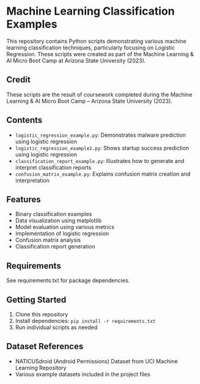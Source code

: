 # Machine Learning Classification Examples

This repository contains Python scripts demonstrating various machine learning classification techniques, particularly focusing on Logistic Regression. These scripts were created as part of the Machine Learning & AI Micro Boot Camp at Arizona State University (2023).

## Credit
These scripts are the result of coursework completed during the Machine Learning & AI Micro Boot Camp – Arizona State University (2023).

## Contents

- `logistic_regression_example.py`: Demonstrates malware prediction using logistic regression
- `logistic_regression_example2.py`: Shows startup success prediction using logistic regression
- `classification_report_example.py`: Illustrates how to generate and interpret classification reports
- `confusion_matrix_example.py`: Explains confusion matrix creation and interpretation

## Features

- Binary classification examples
- Data visualization using matplotlib
- Model evaluation using various metrics
- Implementation of logistic regression
- Confusion matrix analysis
- Classification report generation

## Requirements

See requirements.txt for package dependencies.

## Getting Started

1. Clone this repository
2. Install dependencies: `pip install -r requirements.txt`
3. Run individual scripts as needed

## Dataset References

- NATICUSdroid (Android Permissions) Dataset from UCI Machine Learning Repository
- Various example datasets included in the project files
